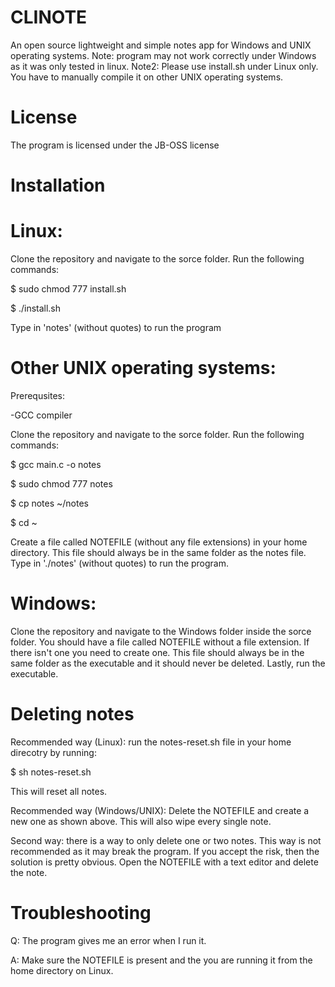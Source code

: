# CLINOTE
An open source lightweight and simple notes app for Windows and UNIX operating systems.
Note: program may not work correctly under Windows as it was only tested in linux.
Note2: Please use install.sh under Linux only. You have to manually compile it on other UNIX operating systems.
# License
The program is licensed under the JB-OSS license
# Installation
# Linux:

Clone the repository and navigate to the sorce folder.
Run the following commands:

$ sudo chmod 777 install.sh

$ ./install.sh

Type in 'notes' (without quotes) to run the program


# Other UNIX operating systems:

Prerequsites:

-GCC compiler

Clone the repository and navigate to the sorce folder.
Run the following commands:

$ gcc main.c -o notes

$ sudo chmod 777 notes

$ cp notes ~/notes

$ cd ~

Create a file called NOTEFILE (without any file extensions) in your home directory. This file should always be in the same folder as the notes file.
Type in './notes' (without quotes) to run the program.


# Windows:

Clone the repository and navigate to the Windows folder inside the sorce folder.
You should have a file called NOTEFILE without a file extension. If there isn't one you need to create one.
This file should always be in the same folder as the executable and it
should never be deleted.
Lastly, run the executable.

# Deleting notes
Recommended way (Linux): run the notes-reset.sh file in your home direcotry by running:

$ sh notes-reset.sh

This will reset all notes.

Recommended way (Windows/UNIX): Delete the NOTEFILE and create a new one as shown above. This will also wipe every single note.

Second way: there is a way to only delete one or two notes. This way is not recommended as it may break the program. If you accept the risk, then the solution is pretty obvious. Open the NOTEFILE with a text editor and delete the note.

# Troubleshooting
Q: The program gives me an error when I run it.

A: Make sure the NOTEFILE is present and the you are running it from the home directory on Linux.
